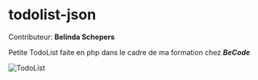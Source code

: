# todolist-json

Contributeur: **Belinda Schepers**

Petite TodoList faite en php dans le cadre de ma formation chez ***BeCode***

![TodoList](https://media.giphy.com/media/kGusIMGLsKpd81h1UZ/giphy.gif)
